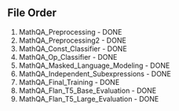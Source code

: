 ## File Order
1. MathQA_Preprocessing - DONE
2. MathQA_Preprocessing2 - DONE
3. MathQA_Const_Classifier - DONE
4. MathQA_Op_Classifier - DONE
5. MathQA_Masked_Language_Modeling - DONE
6. MathQA_Independent_Subexpressions - DONE
7. MathQA_Final_Training - DONE
8. MathQA_Flan_T5_Base_Evaluation - DONE
9. MathQA_Flan_T5_Large_Evaluation - DONE
